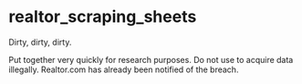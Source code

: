 # realtor_scraping_sheets
Dirty, dirty, dirty.  

Put together very quickly for research purposes.  Do not use to acquire data illegally.  Realtor.com has already been notified of the breach.  
